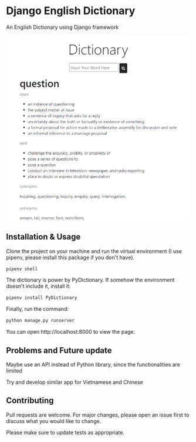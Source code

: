 # Django English Dictionary

An English Dictionary using Django framework

<img src="screenshot.png" width = 700px />

## Installation & Usage

Clone the project on your machine and run the virtual environment (I use pipenv, please install this package if you don't have).

```bash
pipenv shell
```

The dictionary is power by PyDictionary. If somehow the environment doesn't include it, install it:

```bash
pipenv install PyDictionary
```

Finally, run the command:

```bash
python manage.py runserver
```

You can open http://localhost:8000 to view the page.

## Problems and Future update

Maybe use an API instead of Python library, since the functionalities are limited

Try and develop similar app for Vietnamese and Chinese

## Contributing
Pull requests are welcome. For major changes, please open an issue first to discuss what you would like to change.

Please make sure to update tests as appropriate.
